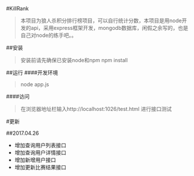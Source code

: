 #KillRank
> 本项目为狼人杀积分排行榜项目，可以自行统计分数，本项目是用node开发的api，采用express框架开发，mongodb数据库，闲假之余写的，也是自己对node的练手吧。。

##安装
> 安装前请先确保已安装node和npm
> npm install 

##运行
####开发环境
> node app.js

####访问
> 在浏览器地址栏输入http://localhost:1026/test.html 进行接口测试

#更新

##2017.04.26
* 增加查询用户列表接口
* 增加查询用户详情接口
* 增加新增用户接口
* 增加更新比赛结果接口




